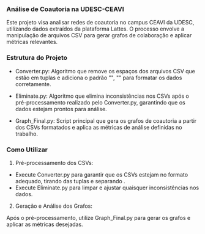 ### Análise de Coautoria na UDESC-CEAVI
Este projeto visa analisar redes de coautoria no campus CEAVI da UDESC, utilizando dados extraídos da plataforma Lattes. O processo envolve a manipulação de arquivos CSV para gerar grafos de colaboração e aplicar métricas relevantes.

### Estrutura do Projeto
* Converter.py: Algoritmo que remove os espaços dos arquivos CSV que estão em tuplas e adiciona o padrão "", "" para formatar os dados corretamente.

* Eliminate.py: Algoritmo que elimina inconsistências nos CSVs após o pré-processamento realizado pelo Converter.py, garantindo que os dados estejam prontos para análise.

* Graph_Final.py: Script principal que gera os grafos de coautoria a partir dos CSVs formatados e aplica as métricas de análise definidas no trabalho.

### Como Utilizar
 1. Pré-processamento dos CSVs:

* Execute Converter.py para garantir que os CSVs estejam no formato adequado, tirando das tuplas e separando .
* Execute Eliminate.py para limpar e ajustar quaisquer inconsistências nos dados.
 2. Geração e Análise dos Grafos:

Após o pré-processamento, utilize Graph_Final.py para gerar os grafos e aplicar as métricas desejadas.

